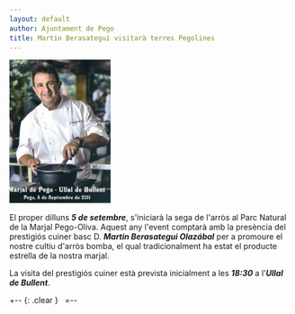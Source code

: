 ```yaml
---
layout: default
author: Ajuntament de Pego
title: Martin Berasategui visitarà terres Pegolines
---
```

<a href="/images/news/09022011_berasategui_marjal_big.png" class="inline-image" target="_blank">
    <img src="/images/news/09022011_berasategui_marjal_small.png" alt="Martin Berasategui" title="Martin Berasategui"/>
</a>

El proper dilluns ***5 de setembre***, s'iniciarà la sega de l'arròs al Parc Natural de la Marjal Pego-Oliva. Aquest any l'event comptarà amb la presència del prestigiós cuiner basc D. ***Martin Berasategui Olazábal*** per a promoure el nostre cultiu d'arròs bomba, el qual tradicionalment ha estat el producte estrella de la nostra marjal.

La visita del prestigiós cuiner està prevista inicialment a les ***18:30*** a l'***Ullal de Bullent***.

+--     {: .clear }
&nbsp;
=--
